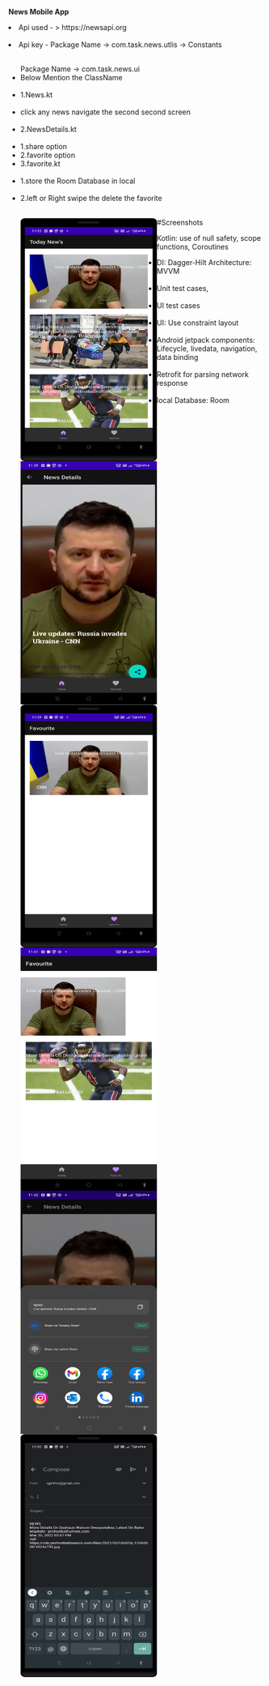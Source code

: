 <B>News Mobile App</B>

<li>Api used  - > https://newsapi.org</li><br>
<li>Api key  - Package Name -> com.task.news.utlis  -> Constants</li><br>


<ul style="list-style-type:disc">
 Package Name -> com.task.news.ui
<li>Below Mention the ClassName</li><br>
<li>1.News.kt</li><br>
    <li>click any news navigate the second second screen</li><br>
<li>2.NewsDetails.kt</li><br>
  <li>1.share option<br></li>
    <li>2.favorite option<br></li>
  <li>3.favorite.kt</li><br>
    <li>1.store the Room Database in local  </li><br>
    <li>2.left or Right swipe the delete the favorite  </li><br>

#Screenshots
<img src="https://github.com/vjprithivi/News_MVVM/blob/master/screenshort/1.png"  align = "left" width="270" height="480"/>
<img src="https://github.com/vjprithivi/News_MVVM/blob/master/screenshort/2.png"  align = "left" width="270" height="480"/>
<img src="https://github.com/vjprithivi/News_MVVM/blob/master/screenshort/3.png"  align = "left" width="270" height="480"/>
<img src="https://github.com/vjprithivi/News_MVVM/blob/master/screenshort/4.png"  align = "left" width="270" height="480"/>
<img src="https://github.com/vjprithivi/News_MVVM/blob/master/screenshort/5.png"  align = "left" width="270" height="480"/>
<img src="https://github.com/vjprithivi/News_MVVM/blob/master/screenshort/6.png"  align = "left" width="270" height="480"/>

  Kotlin: use of null safety, scope functions, Coroutines
  <li>DI: Dagger-Hilt Architecture: MVVM </li><br>
      <li>Unit test cases,</li><br>
      <li>UI test cases</li><br>
      <li>UI: Use constraint layout</li><br>
      <li>Android jetpack components: Lifecycle, livedata, navigation, data binding</li><br>
      <li>Retrofit for parsing network response</li><br>
      <li>local Database: Room</li><br>

